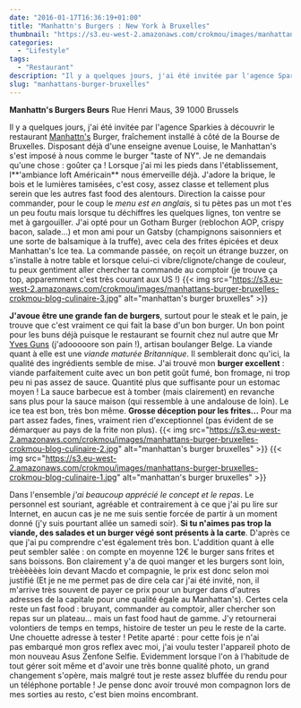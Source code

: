 ```yaml
---
date: "2016-01-17T16:36:19+01:00"
title: "Manhattn's Burgers : New York à Bruxelles"
thumbnail: "https://s3.eu-west-2.amazonaws.com/crokmou/images/manhattans-burger-bruxelles-crokmou-blog-culinaire.jpg"
categories:
  - "Lifestyle"
tags:
  - "Restaurant"
description: "Il y a quelques jours, j'ai été invitée par l'agence Sparkies à découvrir le restaurant Manhattan's Burger, fraîchement installé à côté de la Bourse... "
slug: "manhattans-burger-bruxelles"
---
```


**Manhattn's Burgers Beurs** Rue Henri Maus, 39 1000 Brussels

Il y a quelques jours, j'ai été invitée par l'agence Sparkies à découvrir le restaurant [Manhattn's](http://manhattns.com/) Burger, fraîchement installé à côté de la Bourse de Bruxelles. Disposant déjà d'une enseigne avenue Louise, le Manhattan's s'est imposé à nous comme le burger "taste of NY". Je ne demandais qu'une chose : goûter ça ! Lorsque j'ai mi les pieds dans l'établissement, l**'ambiance loft Américain** nous émerveille déjà. J'adore la brique, le bois et le lumières tamisées, c'est cosy, assez classe et tellement plus serein que les autres fast food des alentours. Direction la caisse pour commander, pour le coup le _menu est en anglais_, si tu pètes pas un mot t'es un peu foutu mais lorsque tu déchiffres les quelques lignes, ton ventre se met à gargouiller. J'ai opté pour un Gotham Burger (reblochon AOP, crispy bacon, salade...) et mon ami pour un Gatsby (champignons saisonniers et une sorte de balsamique à la truffe), avec cela des frites épicées et deux Manhattan's Ice tea. La commande passée, on reçoit un étrange buzzer, on s'installe à notre table et lorsque celui-ci vibre/clignote/change de couleur, tu peux gentiment aller chercher ta commande au comptoir (je trouve ça top, apparemment c'est très courant aux US !) {{< img src="https://s3.eu-west-2.amazonaws.com/crokmou/images/manhattans-burger-bruxelles-crokmou-blog-culinaire-3.jpg" alt="manhattan's burger bruxelles" >}}

**J'avoue être une grande fan de burgers**, surtout pour le steak et le pain, je trouve que c'est vraiment ce qui fait la base d'un bon burger. Un bon point pour les buns déjà puisque le restaurant se fournit chez nul autre que Mr [Yves Guns](http://www.yvesguns.be/) (j'adooooore son pain !), artisan boulanger Belge. La viande quant à elle est une _viande maturée Britannique_. Il semblerait donc qu'ici, la qualité des ingrédients semble de mise. J'ai trouvé mon **burger excellent** : viande parfaitement cuite avec un bon petit goût fumé, bon fromage, ni trop peu ni pas assez de sauce. Quantité plus que suffisante pour un estomac moyen ! La sauce barbecue est à tomber (mais clairement) en revanche sans plus pour la sauce maison (qui ressemble à une andalouse de loin). Le ice tea est bon, très bon même. **Grosse déception pour les frites...** Pour ma part assez fades, fines, vraiment rien d'exceptionnel (pas évident de se démarquer au pays de la frite non plus). {{< img src="https://s3.eu-west-2.amazonaws.com/crokmou/images/manhattans-burger-bruxelles-crokmou-blog-culinaire-2.jpg" alt="manhattan's burger bruxelles" >}} {{< img src="https://s3.eu-west-2.amazonaws.com/crokmou/images/manhattans-burger-bruxelles-crokmou-blog-culinaire-1.jpg" alt="manhattan's burger bruxelles" >}}

Dans l'ensemble _j'ai beaucoup apprécié le concept et le repas_. Le personnel est souriant, agréable et contrairement à ce que j'ai pu lire sur Internet, en aucun cas je ne me suis sentie forcée de partir à un moment donné (j'y suis pourtant allée un samedi soir). **Si tu n'aimes pas trop la viande, des salades et un burger végé sont présents à la carte**. D'après ce que j'ai pu comprendre c'est également très bon. L'addition quant à elle peut sembler salée : on compte en moyenne 12€ le burger sans frites et sans boissons. Bon clairement y'a de quoi manger et les burgers sont loin, trèèèèèès loin devant Macdo et compagnie, le prix est donc selon moi justifié (Et je ne me permet pas de dire cela car j'ai été invité, non, il m'arrive très souvent de payer ce prix pour un burger dans d'autres adresses de la capitale pour une qualité égale au Manhattan's). Certes cela reste un fast food : bruyant, commander au comptoir, aller chercher son repas sur un plateau... mais un fast food haut de gamme. J'y retournerai volontiers de temps en temps, histoire de tester un peu le reste de la carte. Une chouette adresse à tester ! Petite aparté : pour cette fois je n'ai pas embarqué mon gros reflex avec moi, j'ai voulu tester l'appareil photo de mon nouveau Asus Zenfone Selfie. Evidemment lorsque l'on à l'habitude de tout gérer soit même et d'avoir une très bonne qualité photo, un grand changement s'opère, mais malgré tout je reste assez bluffée du rendu pour un téléphone portable ! Je pense donc avoir trouvé mon compagnon lors de mes sorties au resto, c'est bien moins encombrant.